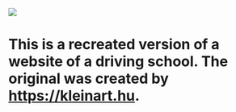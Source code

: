 ![](./public/General/SOSJogsi%20honlap%20indexkép.png)

# This is a recreated version of a website of a driving school. The original was created by https://kleinart.hu.
